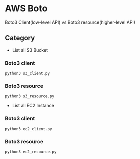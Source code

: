 # AWS Boto
Boto3 Client(low-level API) vs Boto3 resource(higher-level API)

## Category
* List all S3 Bucket

### Boto3 client
```
python3 s3_client.py
```

### Boto3 resource
```
python3 s3_resource.py
```

* List all EC2 Instance

### Boto3 client 
```
python3 ec2_client.py
```

### Boto3 resource 
```
python3 ec2_resource.py
```

